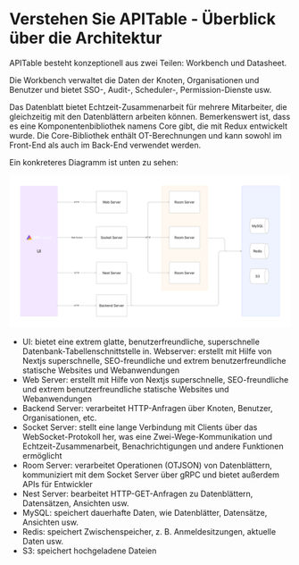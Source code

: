 # Verstehen Sie APITable - Überblick über die Architektur

APITable besteht konzeptionell aus zwei Teilen: Workbench und Datasheet.

Die Workbench verwaltet die Daten der Knoten, Organisationen und Benutzer und bietet SSO-, Audit-, Scheduler-, Permission-Dienste usw.

Das Datenblatt bietet Echtzeit-Zusammenarbeit für mehrere Mitarbeiter, die gleichzeitig mit den Datenblättern arbeiten können. Bemerkenswert ist, dass es eine Komponentenbibliothek namens Core gibt, die mit Redux entwickelt wurde. Die Core-Bibliothek enthält OT-Berechnungen und kann sowohl im Front-End als auch im Back-End verwendet werden.

Ein konkreteres Diagramm ist unten zu sehen:

![Architektur-Übersicht](../static/architecture-overview.png)

- UI: bietet eine extrem glatte, benutzerfreundliche, superschnelle Datenbank-Tabellenschnittstelle in. <canvas> Webserver: erstellt mit Hilfe von Nextjs superschnelle, SEO-freundliche und extrem benutzerfreundliche statische Websites und Webanwendungen
- Web Server: erstellt mit Hilfe von Nextjs superschnelle, SEO-freundliche und extrem benutzerfreundliche statische Websites und Webanwendungen
- Backend Server: verarbeitet HTTP-Anfragen über Knoten, Benutzer, Organisationen, etc.
- Socket Server: stellt eine lange Verbindung mit Clients über das WebSocket-Protokoll her, was eine Zwei-Wege-Kommunikation und Echtzeit-Zusammenarbeit, Benachrichtigungen und andere Funktionen ermöglicht
- Room Server: verarbeitet Operationen (OTJSON) von Datenblättern, kommuniziert mit dem Socket Server über gRPC und bietet außerdem APIs für Entwickler
- Nest Server: bearbeitet HTTP-GET-Anfragen zu Datenblättern, Datensätzen, Ansichten usw.
- MySQL: speichert dauerhafte Daten, wie Datenblätter, Datensätze, Ansichten usw.
- Redis: speichert Zwischenspeicher, z. B. Anmeldesitzungen, aktuelle Daten usw.
- S3: speichert hochgeladene Dateien